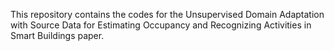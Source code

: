 This repository contains the codes for the Unsupervised Domain Adaptation with Source Data for Estimating Occupancy and Recognizing Activities in Smart Buildings paper.
